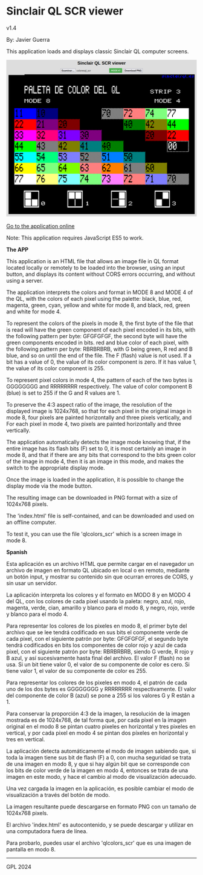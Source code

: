 # Sinclair QL SCR viewer
v1.4

By: Javier Guerra

This application loads and displays classic Sinclair QL computer screens.

![snapshot](qlscrview.png)

[Go to the application online](https://javguerra.github.io/qlscrview/)

Note: This application requires JavaScript ES5 to work.

__The APP__

This application is an HTML file that allows an image file in QL format located locally or remotely to be loaded into the browser, using an input button, and displays its content without CORS errors occurring, and without using a server.

The application interprets the colors and format in MODE 8 and MODE 4 of the QL, with the colors of each pixel using the palette: black, blue, red, magenta, green, cyan, yellow and white for mode 8, and black, red, green and white for mode 4.

To represent the colors of the pixels in mode 8, the first byte of the file that is read will have the green component of each pixel encoded in its bits, with the following pattern per byte: GFGFGFGF, the second byte will have the green components encoded in bits. red and blue color of each pixel, with the following pattern per byte: RBRBRBRB, with G being green, R red and B blue, and so on until the end of the file. The F (flash) value is not used. If a bit has a value of 0, the value of its color component is zero. If it has value 1, the value of its color component is 255.

To represent pixel colors in mode 4, the pattern of each of the two bytes is GGGGGGGG and RRRRRRRR respectively. The value of color component B (blue) is set to 255 if the G and R values are 1.

To preserve the 4:3 aspect ratio of the image, the resolution of the displayed image is 1024x768, so that for each pixel in the original image in mode 8, four pixels are painted horizontally and three pixels vertically, and For each pixel in mode 4, two pixels are painted horizontally and three vertically.

The application automatically detects the image mode knowing that, if the entire image has its flash bits (F) set to 0, it is most certainly an image in mode 8, and that if there are any bits that correspond to the bits green color of the image in mode 4, then it is an image in this mode, and makes the switch to the appropriate display mode.

Once the image is loaded in the application, it is possible to change the display mode via the mode button.

The resulting image can be downloaded in PNG format with a size of 1024x768 pixels.

The 'index.html' file is self-contained, and can be downloaded and used on an offline computer.

To test it, you can use the file 'qlcolors_scr' which is a screen image in mode 8.

__Spanish__

Esta aplicación es un archivo HTML que permite cargar en el navegador un archivo de imagen en formato QL ubicado en local o en remoto, mediante un botón input, y mostrar su contenido sin que ocurran errores de CORS, y sin usar un servidor.

La aplicación interpreta los colores y el formato en MODO 8 y en MODO 4 del QL, con los colores de cada pixel usando la paleta: negro, azul, rojo, magenta, verde, cian, amarillo y blanco para el modo 8, y negro, rojo, verde y blanco para el modo 4. 

Para representar los colores de los pixeles en modo 8, el primer byte del archivo que se lee tendrá codificado en sus bits el componente verde de cada pixel, con el siguiente patrón por byte: GFGFGFGF, el segundo byte tendrá codificados en bits los componentes de color rojo y azul de cada pixel, con el siguiente patrón por byte: RBRBRBRB, siendo G verde, R rojo y B azul, y así sucesivamente hasta final del archivo. El valor F (flash) no se usa. Si un bit tiene valor 0, el valor de su componente de color es cero. Si tiene valor 1, el valor de su componente de color es 255. 

Para representar los colores de los pixeles en modo 4, el patrón de cada uno de los dos bytes es GGGGGGGG y RRRRRRRR respectivamente. El valor del componente de color B (azul) se pone a 255 si los valores G y R están a 1.

Para conservar la proporción 4:3 de la imagen, la resolución de la imagen mostrada es de 1024x768, de tal forma que, por cada pixel en la imagen original en el modo 8 se pintan cuatro pixeles en horizontal y tres pixeles en vertical, y por cada pixel en modo 4 se pintan dos píxeles en horizontal y tres en vertical.

La aplicación detecta automáticamente el modo de imagen sabiendo que, si toda la imagen tiene sus bit de flash (F) a 0, con mucha seguridad se trata de una imagen en modo 8, y que si hay algún bit que se corresponde con los bits de color verde de la imagen en modo 4, entonces se trata de una imagen en este modo, y hace el cambio al modo de visualización adecuado.

Una vez cargada la imagen en la aplicación, es posible cambiar el modo de visualización a través del botón de modo.

La imagen resultante puede descargarse en formato PNG con un tamaño de 1024x768 pixels.

El archivo 'index.html' es autocontenido, y se puede descargar y utilizar en una computadora fuera de línea.

Para probarlo, puedes usar el archivo 'qlcolors_scr' que es una imagen de pantalla en modo 8.

---
GPL 2024
